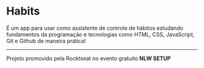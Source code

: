 <h1>Habits</h1>

<p>É um app para usar como assistente de controle de hábitos estudando fundamentos da programação e tecnologias como HTML, CSS, JavaScript, Git e Github de maneira prática! </p>
<hr>
<p>Projeto promovido pela Rocktseat no evento gratuito <b>NLW SETUP<b/></p>
